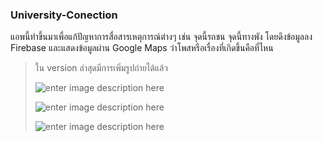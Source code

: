### University-Conection
แอพนี้ทำขึ้นมาเพื่อแก้ปัญหาการสื่อสารเหตุการณ์ต่างๆ เช่น จุดนี้รถชน จุดนี้ทางพัง โดยดึงข้อมูลลง Firebase และแสดงข้อมูลผ่าน Google Maps ว่าโพสหรือเรื่องที่เกิดขึ้นคือที่ไหน

> ใน version ล่าสุดมีการเพิ่มรูปถ่ายได้แล้ว
>
> ![enter image description here](https://lh3.googleusercontent.com/pw/AJFCJaWbsB1CPTfYEJITvnTehNZOJgczjQDjX3j9dfPNeEvvtDi2P2YD4jcQxxTZ_QHh7HTtM_EiorVGelIAQGBvLjAADxn7iRS6tQlNyurc2oV8JKV9bNp0wWJblLZeWDXUPGyrBg2gMjohyZNFUFtwrV8P5uVaU37D1jlpejQYBKDMx_GhoK2d1DTNR8O9k8EBzlDxUtcL2h-7wwGIFB_lQ_KUpbpTEpocnnu-rHMT6gwNfEMET68EkfWpxPnUC9MrMwVv3FYvky8OmKvtuSBH6-JmVr0IqMgl-bto1OCqrJCrpXgwT7jYLUEHMXexgbyKaBj13LYWeNIZHW9docT_oXHYSbKMsGtcwMT0RgZ985Nb1hg_Pk5qHmbY-SvY3-deR-xSiSMHac9byR3VLUR5mZ18Ynft_l5-_BDVONoCap4d6Dx2z7Ad4wggMn8QXYoWgn1RDFvJHeV7LdPoBNdHjV9kqyGGa-BCTz738CoEeSUGS9bCX-ME7KG4PIF7v6Aqsl4lg4rB1bW89IVkSpTARYvQ38joZCFYkp8PnfTJDAYt1Taj3pI0EjIyduiDOhLqIBNpmeFOum-2eYiIh5SkQvDCzOeEFXyl2rdiKuDuSbL5c9ARggzT3Kht_tto4_-s6syZfJNUdnVoFFVuLbt-OIcL7uHNLx95gfTpzx9bHwTi4glb2i0kZcGX1uc-9LNPAZKnUy0UsB7ChzBCI37hdn0R1QYwb9mO4VAb7Wdz6tl1lzTfbb1BSpILrmhBQHnixz8Bt12_3NE0msIKqJ43XW04altzKbu7r369yeHG1G3JTBfK646XCAz1cwtSQ8HAvsDS1KuNZCOGeuhlUTgMapvHMvdZ8iHx7BIJBq2qNtVmTW0eqfQlCwpT-gvRHFOhF8gWqIKcdS8yj3Kz8cYXv1Y=w1790-h1007-s-no?authuser=0)
>
> ![enter image description here](https://lh3.googleusercontent.com/pw/AJFCJaXqPwOOS10PrhzL5MidvXEqxpyZHVp3vL6J_SjM4GF9cK4phWe4S0vOFyxfvd7EsGH9Ul1QmMErrRD2PEE9ObrW7EB7di-0s0sKaYO3kvsSuorAQIPw2jY5Y7iQko6vD9pLfZVn_zyCkHzQ6weL5x910f271SpiGxUtUS5FCTXG0H4UudkBS-caeObIsIfETAbC2DkXbIokNw9BAaauMeAA8nTWmIOPXvYCf7c3LcfYdcOfrmQeHRXm3IAJJRoH0njX9FYj0PCGsW6ClNFYwdRaW2d5XRwJL22yBj5f4E98MnwSM6UB9625R7WOkV84_8LMVfRrPx4Y5lriNn9xyoPFvP3uJoZ6Cpa9g-YDFcxmhfUICc8Qrv3krvspHsWOxFCr18FD6Y3beo9gZQzYhqScEaUdzkljoq6XRcVJ1BDQ-z9a2lcrEIlaB-fXvST6b4L1SKewi4-5qCT7MfiWfOjI8KrMtKEcFUW7VnYhEYFhUYGKLBK2wwsP8HsgXcz5tK3c6itGO2xGJ8RWv1iXlvLgGAE752RueXDlVmRo3VpS-BxwNKubcJ_HI0Hxpya05PNBkpMkPXHHM2ZFQWCo2nMUeIWgwl2WekEenFKVqemVvfdP7mtf3oWQ7JcigHIKSpbFhtCJXSWU2hNd643XLgTy8pgXiVTQXhkJM3RN5LKTBgIaJJImT6N_6gQ28Vjt13aDpZAhBxsFCHIBrAhyRFBahuzemYGl9G8jKhOs4pNFpVfJYs250g1myzBdv6HnV6Xzm7sJXe9_5Qk-c81dfSDLgGfL1Gq9P-ewhBCjir3G9ebHCeWUiZVVfKq1gnI9-WbdyiE_zBXD3DaDNNX00ic56oXZwYVDbRGvOlee5RPQKJ1p4tmX_s7v38f1eo26XVDsVrLkwNqIg4ktq1kW_fc=w1790-h1007-s-no?authuser=0)
>
> ![enter image description here](https://lh3.googleusercontent.com/pw/AJFCJaW8rPpx9WcY9Ou4Rn8xqTZ9Dc3JCBE-fySZGLsg54K7JL7UwtvcQ3Vtd66s9m_jzfBm89eBAmicXLfaNKcRxdd-KuoZkYRlyhPuUHpdLlJhsacuMshaQnCQMVjg1O_OUludKFOqmS_VmbChnlSTlAm28UcMi8RCIj91mySpLm2k277ZITVxP7Rq0sw3qUYOkC1voJyvaPbkuisySxEHYpEZbhOuiC1I7rSVdOIA_4EKugfs6UqfM3AwKz8NLkjt9nDv65CMBUeletsmHKqEg7Hju9-x25yM94l6VhXO-TuME1rzjG0IvitlvQwVkQc5lOtHDhiutzve5Nomug8j8GCWBa8SVjHx9MnOpnZrTa8TYQU4sbfytpmchuKGNdUpWL589Q8tDWceG2I4c3x-HSURQUy3-06La01n4rv-Mmmpf3D__VsQzdES5_IwH-iZSYVA-LolleK0X6itqKfj4VmCotX_3krv4rMCYpA0CxaOcfsexdWqthLaWYOZlSDNnyQUkPCxtqSJaYH2Lb3zffXB1Xtv7aMWPnG_RDbfqgsOtUKxY5mc1HUUXZgSM8f5Y3UZ_-ezyvQWZc2YaPeB9jSnpTQpAFq5grcgG00TqqBCGN9u2T8VDUXBiD3b1qhR1KM4X_FlanT8Ss-l-GSl4Xkp9FQJtSxsWpLFxMm2UK4HWCA3Z0zrNe3M7HOwn9vjW8YPVTxCPyLUe1eZbM9gZ-PgoUBdQ4fPJxkyWBDQsuxyDtbeE6wVNhSNi5tcME5FWS9KCM0W3QkXDMS3iBBJsNn7-lNEVBs6TInmD_Zl642EVdznbMIMqT3unCAMOIM3t2E7kqzP3tmTVK1YK8dr1yfy3oTKalNh47oNtNiROcZnu-8yK9pE9QaQjNGNwt77rPP_mePQbb9QOllSBuHXRtw=w1790-h1007-s-no?authuser=0)
